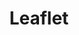 ---
blog: http://leafletjs.com/blog.html
codehost: https://github.com/https://github.com/Leaflet
images:
- leafletjs-ar21.svg
- leafletjs-icon.svg
logohandle: leafletjs
sort: leaflet
title: Leaflet
twitter: https://x.com/LeafletJS
website: http://leafletjs.com/
wikipedia: https://en.wikipedia.org/wiki/Leaflet_(software)
---